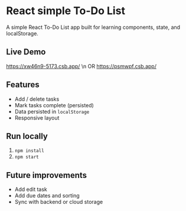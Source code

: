 # React simple To-Do List

A simple React To-Do List app built for learning components, state, and localStorage.

## Live Demo
https://xw46n9-5173.csb.app/
\n OR
https://psmwpf.csb.app/

## Features
- Add / delete tasks
- Mark tasks complete (persisted)
- Data persisted in `localStorage`
- Responsive layout

## Run locally
1. `npm install`
2. `npm start`

## Future improvements
- Add edit task
- Add due dates and sorting
- Sync with backend or cloud storage

























